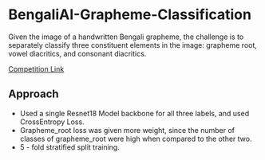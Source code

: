 # BengaliAI-Grapheme-Classification
Given the image of a handwritten Bengali grapheme, the challenge is to separately classify three constituent elements in the image: grapheme root, vowel diacritics, and consonant diacritics.

[Competition Link](https://www.kaggle.com/c/bengaliai-cv19)

## Approach
* Used a single Resnet18 Model backbone for all three labels, and used CrossEntropy Loss.
* Grapheme_root loss was given more weight, since the number of classes of grapheme_root were high when compared to the other two.
* 5 - fold stratified split training.

